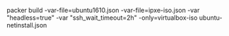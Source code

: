 packer build -var-file=ubuntu1610.json -var-file=ipxe-iso.json -var "headless=true" -var "ssh_wait_timeout=2h" -only=virtualbox-iso ubuntu-netinstall.json

